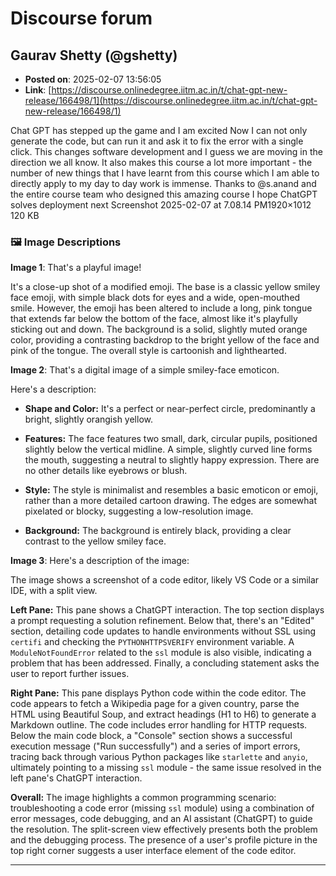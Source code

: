# Discourse forum

## Gaurav Shetty (@gshetty)
- **Posted on**: 2025-02-07 13:56:05
- **Link**: [https://discourse.onlinedegree.iitm.ac.in/t/chat-gpt-new-release/166498/1](https://discourse.onlinedegree.iitm.ac.in/t/chat-gpt-new-release/166498/1)

Chat GPT has stepped up the game and I am excited 
Now I can not only generate the code, but can run it and ask it to fix the error with a single click. This changes software development and I guess we are moving in the direction we all know. It also makes this course a lot more important -  the number of new things that I have learnt from this course which I am able to directly apply to my day to day work is immense. Thanks to @s.anand and the entire course team who designed this amazing course
I hope ChatGPT solves deployment next 
Screenshot 2025-02-07 at 7.08.14 PM1920×1012 120 KB

### 🖼 Image Descriptions

**Image 1**: That's a playful image! 


It's a close-up shot of a modified emoji. The base is a classic yellow smiley face emoji, with simple black dots for eyes and a wide, open-mouthed smile. However, the emoji has been altered to include a long, pink tongue that extends far below the bottom of the face, almost like it's playfully sticking out and down. The background is a solid, slightly muted orange color, providing a contrasting backdrop to the bright yellow of the face and pink of the tongue. The overall style is cartoonish and lighthearted.

**Image 2**: That's a digital image of a simple smiley-face emoticon. 


Here's a description:

* **Shape and Color:** It's a perfect or near-perfect circle, predominantly a bright, slightly orangish yellow.

* **Features:** The face features two small, dark, circular pupils, positioned slightly below the vertical midline.  A simple, slightly curved line forms the mouth, suggesting a neutral to slightly happy expression. There are no other details like eyebrows or blush.

* **Style:** The style is minimalist and resembles a basic emoticon or emoji, rather than a more detailed cartoon drawing.  The edges are somewhat pixelated or blocky, suggesting a low-resolution image.

* **Background:** The background is entirely black, providing a clear contrast to the yellow smiley face.

**Image 3**: Here's a description of the image:

The image shows a screenshot of a code editor, likely VS Code or a similar IDE, with a split view. 


**Left Pane:** This pane shows a ChatGPT interaction. The top section displays a prompt requesting a solution refinement. Below that, there's an "Edited" section, detailing code updates to handle environments without SSL using `certifi` and checking the `PYTHONHTTPSVERIFY` environment variable. A `ModuleNotFoundError` related to the `ssl` module is also visible, indicating a problem that has been addressed. Finally, a concluding statement asks the user to report further issues.


**Right Pane:** This pane displays Python code within the code editor. The code appears to fetch a Wikipedia page for a given country, parse the HTML using Beautiful Soup, and extract headings (H1 to H6) to generate a Markdown outline. The code includes error handling for HTTP requests. Below the main code block, a "Console" section shows a successful execution message ("Run successfully") and a series of import errors, tracing back through various Python packages like `starlette` and `anyio`, ultimately pointing to a missing `ssl` module - the same issue resolved in the left pane's ChatGPT interaction.


**Overall:** The image highlights a common programming scenario: troubleshooting a code error (missing `ssl` module) using a combination of error messages, code debugging, and an AI assistant (ChatGPT) to guide the resolution. The split-screen view effectively presents both the problem and the debugging process. The presence of a user's profile picture in the top right corner suggests a user interface element of the code editor.

---
